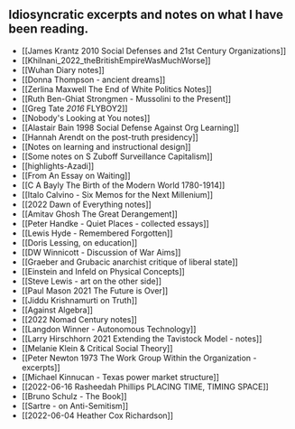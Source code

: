 ## Idiosyncratic excerpts and notes on what I have been reading.

 - [[James Krantz 2010 Social Defenses and 21st Century Organizations]]  
 - [[Khilnani_2022_theBritishEmpireWasMuchWorse]]  
 - [[Wuhan Diary notes]]  
 - [[Donna Thompson - ancient dreams]]  
 - [[Zerlina Maxwell The End of White Politics Notes]]  
 - [[Ruth Ben-Ghiat Strongmen - Mussolini to the Present]]  
 - [[Greg Tate _2016_ FLYBOY2]]  
 - [[Nobody's Looking at You notes]]  
 - [[Alastair Bain 1998 Social Defense Against Org Learning]]  
 - [[Hannah Arendt on the post-truth presidency]]  
 - [[Notes on learning and instructional design]]  
 - [[Some notes on S Zuboff Surveillance Capitalism]]  
 - [[highlights-Azadi]]  
 - [[From An Essay on Waiting]]  
 - [[C A Bayly The Birth of the Modern World 1780-1914]]  
 - [[Italo Calvino - Six Memos for the Next Millenium]]  
 - [[2022 Dawn of Everything notes]]  
 - [[Amitav Ghosh The Great Derangement]]  
 - [[Peter Handke - Quiet Places - collected essays]]  
 - [[Lewis Hyde - Remembered Forgotten]]  
 - [[Doris Lessing, on education]]  
 - [[DW Winnicott - Discussion of War Aims]]  
 - [[Graeber and Grubacic anarchist critique of liberal state]]  
 - [[Einstein and Infeld on Physical Concepts]]  
 - [[Steve Lewis - art on the other side]]  
 - [[Paul Mason 2021 The Future is Over]]  
 - [[Jiddu Krishnamurti on Truth]]  
 - [[Against Algebra]]  
 - [[2022 Nomad Century notes]]  
 - [[Langdon Winner - Autonomous Technology]]  
 - [[Larry Hirschhorn 2021 Extending the Tavistock Model - notes]]  
 - [[Melanie Klein & Critical Social Theory]]  
 - [[Peter Newton 1973 The Work Group Within the Organization - excerpts]]  
 - [[Michael Kinnucan - Texas power market structure]]  
 - [[2022-06-16 Rasheedah Phillips PLACING TIME, TIMING SPACE]]  
 - [[Bruno Schulz - The Book]]  
 - [[Sartre - on Anti-Semitism]]  
 - [[2022-06-04 Heather Cox Richardson]]  
